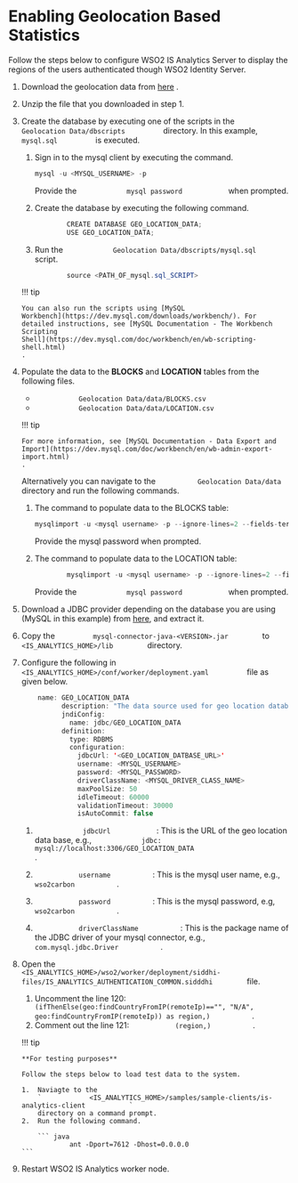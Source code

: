 # Enabling Geolocation Based Statistics

Follow the steps below to configure WSO2 IS Analytics Server to display
the regions of the users authenticated though WSO2 Identity Server.

1.  Download the geolocation data from
    [here](https://svn.wso2.org/repos/wso2/people/tharindua/geodata/Geolocation%20Data.tar.gz)
    .
2.  Unzip the file that you downloaded in step 1.
3.  Create the database by executing one of the scripts in the
    `           Geolocation Data/dbscripts          ` directory. In this
    example, `           mysql.sql          ` is executed.

    1.  Sign in to the mysql client by executing the command.

        ``` java
        mysql -u <MYSQL_USERNAME> -p
        ```

        Provide the `             mysql password            ` when
        prompted.

    2.  Create the database by executing the following command.

        ``` java
                CREATE DATABASE GEO_LOCATION_DATA;
                USE GEO_LOCATION_DATA;
        ```

    3.  Run the
        `             Geolocation Data/dbscripts/mysql.sql            `
        script.

        ``` java
                source <PATH_OF_mysql.sql_SCRIPT>
        ```

    !!! tip
    
        You can also run the scripts using [MySQL
        Workbench](https://dev.mysql.com/downloads/workbench/). For
        detailed instructions, see [MySQL Documentation - The Workbench
        Scripting
        Shell](https://dev.mysql.com/doc/workbench/en/wb-scripting-shell.html)
        .
    

4.  Populate the data to the **BLOCKS** and **LOCATION** tables from the
    following files.

    -   `            Geolocation Data/data/BLOCKS.csv           `
    -   `            Geolocation Data/data/LOCATION.csv           `
        `                       `

    !!! tip
    
        For more information, see [MySQL Documentation - Data Export and
        Import](https://dev.mysql.com/doc/workbench/en/wb-admin-export-import.html)
        .
    

    Alternatively you can navigate to the
    `           Geolocation Data/data          ` directory and run the
    following commands.

    1.  The command to populate data to the BLOCKS table:

        ``` java
        mysqlimport -u <mysql username> -p --ignore-lines=2 --fields-terminated-by=, --fields-optionally-enclosed-by='"' --local GEO_LOCATION_DATA <PATH_OF_BLOCKS.csv_FILE>
        ```

        Provide the mysql password when prompted.

    2.  The command to populate data to the LOCATION table:

        ``` java
                mysqlimport -u <mysql username> -p --ignore-lines=2 --fields-terminated-by=, --fields-optionally-enclosed-by='"' --local GEO_LOCATION_DATA <PATH_OF_LOCATION.csv_FILE>
        ```

        Provide the `             mysql password            ` when
        prompted.

5.  Download a JDBC provider depending on the database you are using
    (MySQL in this example) from
    [here](https://www.mysql.com/products/connector/), and extract it.
6.  Copy the `          mysql-connector-java-<VERSION>.jar         ` to
    `          <IS_ANALYTICS_HOME>/lib         ` directory.
7.  Configure the following in
    `           <IS_ANALYTICS_HOME>/conf/worker/deployment.yaml          `
    file as given below.

    ``` java
        name: GEO_LOCATION_DATA
              description: "The data source used for geo location database"
              jndiConfig:
                name: jdbc/GEO_LOCATION_DATA
              definition:
                type: RDBMS
                configuration:
                  jdbcUrl: '<GEO_LOCATION_DATBASE_URL>'
                  username: <MYSQL_USERNAME>
                  password: <MYSQL_PASSWORD>
                  driverClassName: <MYSQL_DRIVER_CLASS_NAME>
                  maxPoolSize: 50
                  idleTimeout: 60000
                  validationTimeout: 30000
                  isAutoCommit: false
    ```

    1.  `             jdbcUrl            ` : This is the URL of the geo
        location data base, e.g.,
        `             jdbc:                           mysql://localhost:3306/GEO_LOCATION_DATA                         `
        .

    2.  `            username           ` : This is the mysql user name,
        e.g., `            wso2carbon           ` .
    3.  `            password           ` : This is the mysql password,
        e.g, `            wso2carbon           ` .
    4.  `            driverClassName           ` : This is the package
        name of the JDBC driver of your mysql connector, e.g.,
        `            com.mysql.jdbc.Driver           ` .

8.  Open the
    `          <IS_ANALYTICS_HOME>/wso2/worker/deployment/siddhi-files/IS_ANALYTICS_AUTHENTICATION_COMMON.sidddhi         `
    file.

    1.  Uncomment the line 120:
        `            (ifThenElse(geo:findCountryFromIP(remoteIp)=="", "N/A", geo:findCountryFromIP(remoteIp)) as region,)           `
        .
    2.  Comment out the line 121: `            (region,)           ` .

    !!! tip
    
        **For testing purposes**
    
        Follow the steps below to load test data to the system.
    
        1.  Naviagte to the
            `            <IS_ANALYTICS_HOME>/samples/sample-clients/is-analytics-client           `
            directory on a command prompt.
        2.  Run the following command.
    
            ``` java
                    ant -Dport=7612 -Dhost=0.0.0.0
        ```


9.  Restart WSO2 IS Analytics worker node.

